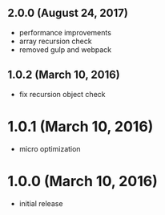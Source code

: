 ## 2.0.0 (August 24, 2017)

- performance improvements
- array recursion check
- removed gulp and webpack

## 1.0.2 (March 10, 2016)

- fix recursion object check

# 1.0.1 (March 10, 2016)

- micro optimization

# 1.0.0 (March 10, 2016)

- initial release
